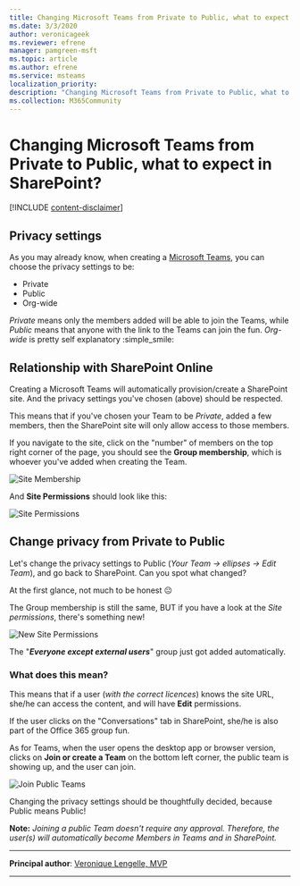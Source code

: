 ```yaml
---
title: Changing Microsoft Teams from Private to Public, what to expect in SharePoint?
ms.date: 3/3/2020
author: veronicageek
ms.reviewer: efrene
manager: pamgreen-msft
ms.topic: article
ms.author: efrene
ms.service: msteams
localization_priority: 
description: "Changing Microsoft Teams from Private to Public, what to expect in SharePoint?"
ms.collection: M365Community
---
```

# Changing Microsoft Teams from Private to Public, what to expect in SharePoint?

[!INCLUDE [content-disclaimer](includes/content-disclaimer.md)]

## Privacy settings

As you may already know, when creating a [Microsoft Teams](https://products.office.com/en-gb/microsoft-teams/group-chat-software), you can choose the privacy settings to be:

- Private
- Public
- Org-wide

_Private_ means only the members added will be able to join the Teams, while _Public_ means that anyone with the link to the Teams can join the fun.
_Org-wide_ is pretty self explanatory :simple_smile:

## Relationship with SharePoint Online

Creating a Microsoft Teams will automatically provision/create a SharePoint site. And the privacy settings you've chosen (above) should be respected.

This means that if you've chosen your Team to be _Private_, added a few members, then the SharePoint site will only allow access to those members.

If you navigate to the site, click on the "number" of members on the top right corner of the page, you should see the **Group membership**, which is whoever you've added when creating the Team.

![Site Membership](media/changing-microsoft-teams-from-private-to-public/SiteMembership.png)

And **Site Permissions** should look like this:

![Site Permissions](media/changing-microsoft-teams-from-private-to-public/SitePermissions.png)

## Change privacy from Private to Public

Let's change the privacy settings to Public (_Your Team -> ellipses -> Edit Team_), and go back to SharePoint. Can you spot what changed?

At the first glance, not much to be honest :neutral_face:

The Group membership is still the same, BUT if you have a look at the _Site permissions_, there's something new!

![New Site Permissions](media/changing-microsoft-teams-from-private-to-public/NEWSitePermissions.png)

The "**_Everyone except external users_**" group just got added automatically.

### What does this mean?

This means that if a user (_with the correct licences_) knows the site URL, she/he can access the content, and will have **Edit** permissions.

If the user clicks on the "Conversations" tab in SharePoint, she/he is also part of the Office 365 group fun.

As for Teams, when the user opens the desktop app or browser version, clicks on **Join or create a Team** on the bottom left corner, the public team is showing up, and the user can join.

![Join Public Teams](media/changing-microsoft-teams-from-private-to-public/JoinPublicTeams.png)

Changing the privacy settings should be thoughtfully decided, because Public means Public!

**Note:** _Joining a public Team doesn't require any approval. Therefore, the user(s) will automatically become Members in Teams and in SharePoint._

---

**Principal author**: [Veronique Lengelle, MVP](https://www.linkedin.com/in/veronique-lengelle-48a71b31)

---